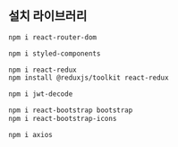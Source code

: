 ## 설치 라이브러리

```sh
npm i react-router-dom
```

```sh
npm i styled-components
```

```sh
npm i react-redux
npm install @reduxjs/toolkit react-redux
```

```sh
npm i jwt-decode
```

```sh
npm i react-bootstrap bootstrap
npm i react-bootstrap-icons
```

```sh
npm i axios
```
